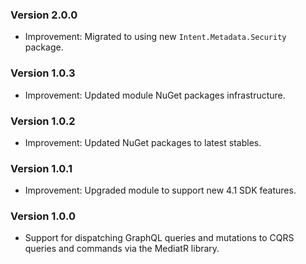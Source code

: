 ### Version 2.0.0

- Improvement: Migrated to using new `Intent.Metadata.Security` package.

### Version 1.0.3

- Improvement: Updated module NuGet packages infrastructure.

### Version 1.0.2

- Improvement: Updated NuGet packages to latest stables.

### Version 1.0.1

- Improvement: Upgraded module to support new 4.1 SDK features.

### Version 1.0.0

- Support for dispatching GraphQL queries and mutations to CQRS queries and commands via the MediatR library.
